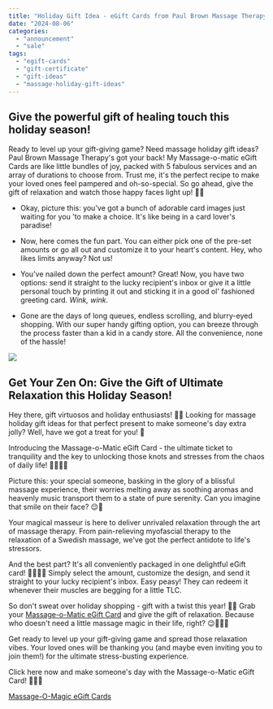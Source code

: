 ```yaml
---
title: "Holiday Gift Idea - eGift Cards from Paul Brown Massage Therapy!"
date: "2024-08-06"
categories: 
  - "announcement"
  - "sale"
tags: 
  - "egift-cards"
  - "gift-certificate"
  - "gift-ideas"
  - "massage-holiday-gift-ideas"
---
```


## Give the powerful gift of healing touch this holiday season!

Ready to level up your gift-giving game? Need massage holiday gift ideas? Paul Brown Massage Therapy's got your back! My Massage-o-matic eGift Cards are like little bundles of joy, packed with 5 fabulous services and an array of durations to choose from. Trust me, it's the perfect recipe to make your loved ones feel pampered and oh-so-special. So go ahead, give the gift of relaxation and watch those happy faces light up! 🎁✨

- Okay, picture this: you've got a bunch of adorable card images just waiting for you 'to make a choice. It's like being in a card lover's paradise!

- Now, here comes the fun part. You can either pick one of the pre-set amounts or go all out and customize it to your heart's content. Hey, who likes limits anyway? Not us!

- You've nailed down the perfect amount? Great! Now, you have two options: send it straight to the lucky recipient's inbox or give it a little personal touch by printing it out and sticking it in a good ol' fashioned greeting card. _Wink, wink_.

- Gone are the days of long queues, endless scrolling, and blurry-eyed shopping. With our super handy gifting option, you can breeze through the process faster than a kid in a candy store. All the convenience, none of the hassle!

![](https://images.unsplash.com/photo-1434030216411-0b793f4b4173?ixlib=rb-4.0.3&ixid=MnwxMjA3fDB8MHxwaG90by1wYWdlfHx8fGVufDB8fHx8&auto=format&fit=crop&q=80&w=1500&h=&crop=)

## Get Your Zen On: Give the Gift of Ultimate Relaxation this Holiday Season!

Hey there, gift virtuosos and holiday enthusiasts! 🎁🎄 Looking for massage holiday gift ideas for that perfect present to make someone's day extra jolly? Well, have we got a treat for you! 🎉

Introducing the Massage-o-Matic eGift Card - the ultimate ticket to tranquility and the key to unlocking those knots and stresses from the chaos of daily life! 🧘‍♀️💆‍♂️

Picture this: your special someone, basking in the glory of a blissful massage experience, their worries melting away as soothing aromas and heavenly music transport them to a state of pure serenity. Can you imagine that smile on their face? 😌💫

Your magical masseur is here to deliver unrivaled relaxation through the art of massage therapy. From pain-relieving myofascial therapy to the relaxation of a Swedish massage, we've got the perfect antidote to life's stressors.

And the best part? It's all conveniently packaged in one delightful eGift card! 💌💆‍♀️💝 Simply select the amount, customize the design, and send it straight to your lucky recipient's inbox. Easy peasy! They can redeem it whenever their muscles are begging for a little TLC.

So don't sweat over holiday shopping - gift with a twist this year! 🎁✨ Grab your [Massage-o-Matic eGift Card](https://app.squareup.com/gift/BGPPNS6KGJ7WM/order) and give the gift of relaxation. Because who doesn't need a little massage magic in their life, right? 😉💆‍♂️💤

Get ready to level up your gift-giving game and spread those relaxation vibes. Your loved ones will be thanking you (and maybe even inviting you to join them!) for the ultimate stress-busting experience.

Click here now and make someone's day with the Massage-o-Matic eGift Card! 🎁🌟🙌

[Massage-O-Magic eGift Cards](https://app.squareup.com/gift/BGPPNS6KGJ7WM/order)

